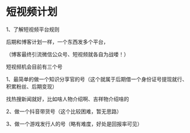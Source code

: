 # 短视频计划

1、了解短视频平台规则



后期和博客计划一样，一个东西发多个平台，



（博客最终引流微信公众号、短视频就各自为战喽！）





短视频机会目前有三个号









1、最简单的做一个知识分享官的号（这个就属于后期借一个身份证号提现就行、积累粉丝、后期变现）

找热搜新闻就好，比如啥人物介绍啊、吉祥物介绍啥的





2、做一个抖音带货号（这个比较困难，暂无思路）





3、做一个游戏发行人的号（略有难度，好处是回报率可见）

